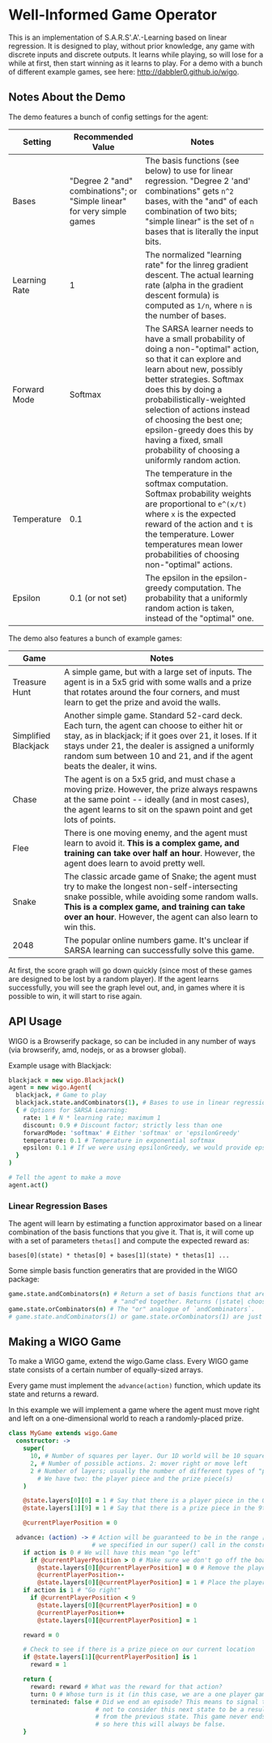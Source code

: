 Well-Informed Game Operator
===========================

This is an implementation of S.A.R.S'.A'.-Learning based on linear regression. It is designed to play, without prior knowledge, any game with discrete inputs and discrete outputs. It learns while playing, so will lose for a while at first, then start winning as it learns to play. For a demo with a bunch of different example games, see here: http://dabbler0.github.io/wigo.

Notes About the Demo
--------------------
The demo features a bunch of config settings for the agent:

Setting      |Recommended Value |Notes
-------------|------------------|--------
Bases        |"Degree 2 "and" combinations"; or "Simple linear" for very simple games | The basis functions (see below) to use for linear regression. "Degree 2 'and' combinations" gets `n^2` bases, with the "and" of each combination of two bits; "simple linear" is the set of `n` bases that is literally the input bits.
Learning Rate|1                 | The normalized "learning rate" for the linreg gradient descent. The actual learning rate (alpha in the gradient descent formula) is computed as `1/n`, where `n` is the number of bases.
Forward Mode |Softmax           | The SARSA learner needs to have a small probability of doing a non-"optimal" action, so that it can explore and learn about new, possibly better strategies. Softmax does this by doing a probabilistically-weighted selection of actions instead of choosing the best one; epsilon-greedy does this by having a fixed, small probability of choosing a uniformly random action.
Temperature  |0.1               | The temperature in the softmax computation. Softmax probability weights are proportional to `e^(x/t)` where `x` is the expected reward of the action and `t` is the temperature. Lower temperatures mean lower probabilities of choosing non-"optimal" actions.
Epsilon      |0.1 (or not set)  | The epsilon in the epsilon-greedy computation. The probability that a uniformly random action is taken, instead of the "optimal" one.

The demo also features a bunch of example games:

Game                 |Notes
---------------------|--------------
Treasure Hunt        | A simple game, but with a large set of inputs. The agent is in a 5x5 grid with some walls and a prize that rotates around the four corners, and must learn to get the prize and avoid the walls.
Simplified Blackjack | Another simple game. Standard 52-card deck. Each turn, the agent can choose to either hit or stay, as in blackjack; if it goes over 21, it loses. If it stays under 21, the dealer is assigned a uniformly random sum between 10 and 21, and if the agent beats the dealer, it wins.
Chase                | The agent is on a 5x5 grid, and must chase a moving prize. However, the prize always respawns at the same point -- ideally (and in most cases), the agent learns to sit on the spawn point and get lots of points.
Flee                 | There is one moving enemy, and the agent must learn to avoid it. **This is a complex game, and training can take over half an hour**. However, the agent does learn to avoid pretty well.
Snake                | The classic arcade game of Snake; the agent must try to make the longest non-self-intersecting snake possible, while avoiding some random walls. **This is a complex game, and training can take over an hour**. However, the agent can also learn to win this.
2048                 | The popular online numbers game. It's unclear if SARSA learning can successfully solve this game.

At first, the score graph will go down quickly (since most of these games are designed to be lost by a random player). If the agent learns successfully, you will see the graph level out, and, in games where it is possible to win, it will start to rise again.

API Usage
---------
WIGO is a Browserify package, so can be included in any number of ways (via browserify, amd, nodejs, or as a browser global).

Example usage with Blackjack:
```coffeescript
blackjack = new wigo.Blackjack()
agent = new wigo.Agent(
  blackjack, # Game to play
  blackjack.state.andCombinators(1), # Bases to use in linear regression; see below
  { # Options for SARSA Learning:
    rate: 1 # N * learning rate; maximum 1
    discount: 0.9 # Discount factor; strictly less than one
    forwardMode: 'softmax' # Either 'softmax' or 'epsilonGreedy'
    temperature: 0.1 # Temperature in exponential softmax
    epsilon: 0.1 # If we were using epsilonGreedy, we would provide epsilon instead of temperature
  }
)

# Tell the agent to make a move
agent.act()
```

### Linear Regression Bases
The agent will learn by estimating a function approximator based on a linear combination of the basis functions that you give it. That is, it will come up with a set of parameters `thetas[]` and compute the expected reward as:
```
bases[0](state) * thetas[0] + bases[1](state) * thetas[1] ...
```

Some simple basis function generatirs that are provided in the WIGO package:
```coffeescript
game.state.andCombinators(n) # Return a set of basis functions that are every possible set of `n` bits,
                             # "and"ed together. Returns (|state| choose n) functions.
game.state.orCombinators(n) # The "or" analogue of `andCombinators`.
# game.state.andCombinators(1) or game.state.orCombinators(1) are just the state bits themselves.
```

Making a WIGO Game
------------------
To make a WIGO game, extend the wigo.Game class. Every WIGO game state consists of a certain number of equally-sized arrays.

Every game must implement the `advance(action)` function, which update its state and returns a reward.

In this example we will implement a game where the agent must move right and left on a one-dimensional world to reach a randomly-placed prize.
```coffeescript
class MyGame extends wigo.Game
  constructor: ->
    super(
      10, # Number of squares per layer. Our 1D world will be 10 squares long
      2, # Number of possible actions. 2: mover right or move left
      2 # Number of layers; usually the number of different types of "pieces"
        # We have two: the player piece and the prize piece(s)
    )

    @state.layers[0][0] = 1 # Say that there is a player piece in the 0th square
    @state.layers[1][9] = 1 # Say that there is a prize piece in the 9th square

    @currentPlayerPosition = 0

  advance: (action) -> # Action will be guaranteed to be in the range [0...n], where n is the number of actions
                       # we specified in our super() call in the constructor. So in this case, either 0 or 1.
    if action is 0 # We will have this mean "go left"
      if @currentPlayerPosition > 0 # Make sure we don't go off the board
        @state.layers[0][@currentPlayerPosition] = 0 # Remove the player piece from the current position
        @currentPlayerPosition--
        @state.layers[0][@currentPlayerPosition] = 1 # Place the player piece in the new position
    if action is 1 # "Go right"
      if @currentPlayerPosition < 9
        @state.layers[0][@currentPlayerPosition] = 0
        @currentPlayerPosition++
        @state.layers[0][@currentPlayerPosition] = 1

    reward = 0

    # Check to see if there is a prize piece on our current location
    if @state.layers[1][@currentPlayerPosition] is 1
      reward = 1

    return {
      reward: reward # What was the reward for that action?
      turn: 0 # Whose turn is it (in this case, we are a one player game, so always 0)
      terminated: false # Did we end an episode? This means to signal to the SARSA learner
                        # not to consider this next state to be a result of the action taken
                        # from the previous state. This game never ends (has only one episode)
                        # so here this will always be false.
    }
```
